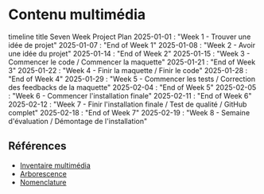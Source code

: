 # Contenu multimédia
timeline
    title Seven Week Project Plan
    2025-01-01 : "Week 1 - Trouver une idée de projet"
    2025-01-07 : "End of Week 1"
    2025-01-08 : "Week 2 - Avoir une idée du projet"
    2025-01-14 : "End of Week 2"
    2025-01-15 : "Week 3 - Commencer le code / Commencer la maquette"
    2025-01-21 : "End of Week 3"
    2025-01-22 : "Week 4 - Finir la maquette / Finir le code"
    2025-01-28 : "End of Week 4"
    2025-01-29 : "Week 5 - Commencer les tests / Correction des feedbacks de la maquette"
    2025-02-04 : "End of Week 5"
    2025-02-05 : "Week 6 - Commencer l'installation finale"
    2025-02-11 : "End of Week 6"
    2025-02-12 : "Week 7 - Finir l'installation finale / Test de qualité / GitHub complet"
    2025-02-18 : "End of Week 7"
    2025-02-19 : "Week 8 - Semaine d'évaluation / Démontage de l'installation"

## Références

* [Inventaire multimédia](https://tim-montmorency.com/582523-gestion/#/contenus/3_planification/70_inventaire_multimedia/)
* [Arborescence](https://tim-montmorency.com/582523-gestion/#/contenus/3_planification/71_arborescence/)
* [Nomenclature](https://tim-montmorency.com/582523-gestion/#/contenus/3_planification/72_nomenclature/)

